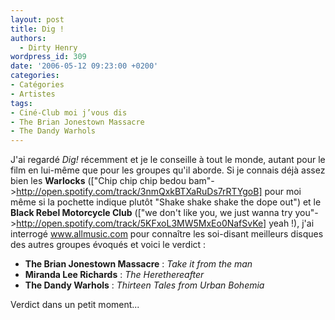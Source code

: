 ```yaml
---
layout: post
title: Dig !
authors:
  - Dirty Henry
wordpress_id: 309
date: '2006-05-12 09:23:00 +0200'
categories:
- Catégories
- Artistes
tags:
- Ciné-Club moi j’vous dis
- The Brian Jonestown Massacre
- The Dandy Warhols
---
```

J'ai regardé *Dig!* récemment et je le conseille à tout le monde, autant pour le film en lui-même que pour les groupes qu'il aborde. Si je connais déjà assez bien les __Warlocks__ (["Chip chip chip bedou bam"->http://open.spotify.com/track/3nmQxkBTXaRuDs7rRTYgoB] pour moi même si la pochette indique plutôt "Shake shake shake the dope out") et le __Black Rebel Motorcycle Club__ (["we don't like you, we just wanna try you"->http://open.spotify.com/track/5KFxoL3MW5MxEo0NafSvKe] yeah !), j'ai interrogé www.allmusic.com pour connaître les soi-disant meilleurs disques des autres groupes évoqués et voici le verdict :

- __The Brian Jonestown Massacre__ : *Take it from the man*
- __Miranda Lee Richards__ : *The Herethereafter*
- __The Dandy Warhols__ : *Thirteen Tales from Urban Bohemia*

Verdict dans un petit moment...
